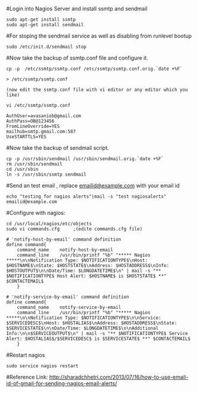 #Login into Nagios Server and install ssmtp and sendmail

```
sudo apt-get install ssmtp
sudo apt-get install sendmail
```

#For stoping the sendmail service as well as disabling from runlevel bootup
```
sudo /etc/init.d/sendmail stop
```

#Now take the backup of ssmtp.conf file and configure it.
```
cp -p  /etc/ssmtp/ssmtp.conf /etc/ssmtp/ssmtp.conf.orig.`date +%F`
```
```
> /etc/ssmtp/ssmtp.conf 

(now edit the ssmtp.conf file with vi editor or any editor which you like)

vi /etc/ssmtp/ssmtp.conf 

AuthUser=avasaniob@gmail.com
AuthPass=OB@123456
FromLineOverride=YES
mailhub=smtp.gmail.com:587
UseSTARTTLS=YES
```

#Now take the backup of sendmail script.
```
cp -p /usr/sbin/sendmail /usr/sbin/sendmail.orig.`date +%F`
rm /usr/sbin/sendmail
cd /usr/sbin
ln -s /usr/sbin/ssmtp sendmail
```

#Send an test email , replace emailid@example.com with your email id
```
echo "testing for nagios alerts"|mail -s "test nagiosalerts" emailid@example.com
```

#Configure with nagios:
```
cd /usr/local/nagios/etc/objects
sudo vi commands.cfg     ;(edite commands.cfg file)

# 'notify-host-by-email' command definition
define command{
	command_name	notify-host-by-email
	command_line	/usr/bin/printf "%b" "***** Nagios *****\n\nNotification Type: $NOTIFICATIONTYPE$\nHost: $HOSTNAME$\nState: $HOSTSTATE$\nAddress: $HOSTADDRESS$\nInfo: $HOSTOUTPUT$\n\nDate/Time: $LONGDATETIME$\n" | mail -s "** $NOTIFICATIONTYPE$ Host Alert: $HOSTNAME$ is $HOSTSTATE$ **" $CONTACTEMAIL$
	}

# 'notify-service-by-email' command definition
define command{
	command_name	notify-service-by-email
	command_line	/usr/bin/printf "%b" "***** Nagios *****\n\nNotification Type: $NOTIFICATIONTYPE$\n\nService: $SERVICEDESC$\nHost: $HOSTALIAS$\nAddress: $HOSTADDRESS$\nState: $SERVICESTATE$\n\nDate/Time: $LONGDATETIME$\n\nAdditional Info:\n\n$SERVICEOUTPUT$\n" | mail -s "** $NOTIFICATIONTYPE$ Service Alert: $HOSTALIAS$/$SERVICEDESC$ is $SERVICESTATE$ **" $CONTACTEMAIL$
	}
```

#Restart nagios
```
sudo service nagios restart
```


#Reference Link: http://sharadchhetri.com/2013/07/16/how-to-use-email-id-of-gmail-for-sending-nagios-email-alerts/

